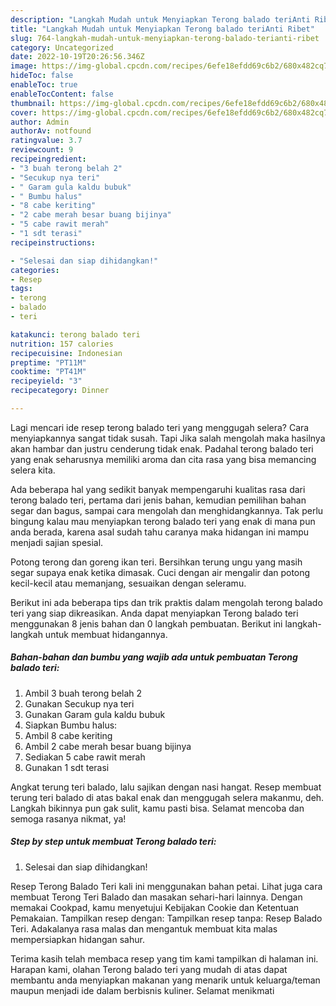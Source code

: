 ```yaml
---
description: "Langkah Mudah untuk Menyiapkan Terong balado teriAnti Ribet"
title: "Langkah Mudah untuk Menyiapkan Terong balado teriAnti Ribet"
slug: 764-langkah-mudah-untuk-menyiapkan-terong-balado-terianti-ribet
category: Uncategorized
date: 2022-10-19T20:26:56.346Z
image: https://img-global.cpcdn.com/recipes/6efe18efdd69c6b2/680x482cq70/terong-balado-teri-foto-resep-utama.jpg
hideToc: false
enableToc: true
enableTocContent: false
thumbnail: https://img-global.cpcdn.com/recipes/6efe18efdd69c6b2/680x482cq70/terong-balado-teri-foto-resep-utama.jpg
cover: https://img-global.cpcdn.com/recipes/6efe18efdd69c6b2/680x482cq70/terong-balado-teri-foto-resep-utama.jpg
author: Admin
authorAv: notfound
ratingvalue: 3.7
reviewcount: 9
recipeingredient:
- "3 buah terong belah 2"
- "Secukup nya teri"
- " Garam gula kaldu bubuk"
- " Bumbu halus"
- "8 cabe keriting"
- "2 cabe merah besar buang bijinya"
- "5 cabe rawit merah"
- "1 sdt terasi"
recipeinstructions:

- "Selesai dan siap dihidangkan!"
categories:
- Resep
tags:
- terong
- balado
- teri

katakunci: terong balado teri 
nutrition: 157 calories
recipecuisine: Indonesian
preptime: "PT11M"
cooktime: "PT41M"
recipeyield: "3"
recipecategory: Dinner

---
```



Lagi mencari ide resep terong balado teri yang menggugah selera? Cara menyiapkannya sangat tidak susah. Tapi Jika salah mengolah maka hasilnya akan hambar dan justru cenderung tidak enak. Padahal terong balado teri yang enak seharusnya memiliki aroma dan cita rasa yang bisa memancing selera kita.


Ada beberapa hal yang sedikit banyak mempengaruhi kualitas rasa dari terong balado teri, pertama dari jenis bahan, kemudian pemilihan bahan segar dan bagus, sampai cara mengolah dan menghidangkannya. Tak perlu bingung kalau mau menyiapkan terong balado teri yang enak di mana pun anda berada, karena asal sudah tahu caranya maka hidangan ini mampu menjadi sajian spesial.

Potong terong dan goreng ikan teri. Bersihkan terung ungu yang masih segar supaya enak ketika dimasak. Cuci dengan air mengalir dan potong kecil-kecil atau memanjang, sesuaikan dengan seleramu.


Berikut ini ada beberapa tips dan trik praktis dalam mengolah terong balado teri yang siap dikreasikan. Anda dapat menyiapkan Terong balado teri menggunakan 8 jenis bahan dan 0 langkah pembuatan. Berikut ini langkah-langkah untuk membuat hidangannya.

<!--inarticleads1-->

##### Bahan-bahan dan bumbu yang wajib ada untuk pembuatan Terong balado teri:

1. Ambil 3 buah terong belah 2
1. Gunakan Secukup nya teri
1. Gunakan  Garam gula kaldu bubuk
1. Siapkan  Bumbu halus:
1. Ambil 8 cabe keriting
1. Ambil 2 cabe merah besar buang bijinya
1. Sediakan 5 cabe rawit merah
1. Gunakan 1 sdt terasi


Angkat terung teri balado, lalu sajikan dengan nasi hangat. Resep membuat terung teri balado di atas bakal enak dan menggugah selera makanmu, deh. Langkah bikinnya pun gak sulit, kamu pasti bisa. Selamat mencoba dan semoga rasanya nikmat, ya! 

<!--inarticleads2-->

##### Step by step untuk membuat Terong balado teri:


1. Selesai dan siap dihidangkan!

Resep Terong Balado Teri kali ini menggunakan bahan petai. Lihat juga cara membuat Terong Teri Balado dan masakan sehari-hari lainnya. Dengan memakai Cookpad, kamu menyetujui Kebijakan Cookie dan Ketentuan Pemakaian. Tampilkan resep dengan: Tampilkan resep tanpa: Resep Balado Teri. Adakalanya rasa malas dan mengantuk membuat kita malas mempersiapkan hidangan sahur. 

Terima kasih telah membaca resep yang tim kami tampilkan di halaman ini. Harapan kami, olahan Terong balado teri yang mudah di atas dapat membantu anda menyiapkan makanan yang menarik untuk keluarga/teman maupun menjadi ide dalam berbisnis kuliner. Selamat menikmati
